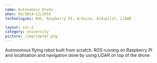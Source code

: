 ```yaml
---
name: Autonomous Drone
when: 09/2014–12/2014
technologies: ROS, Raspberry PI, Arduino, Ardupilot, LiDAR

layout: col-2
category: university
picture: /img/copter.png
---
```


Autonomous flying robot built from scratch. ROS running on Raspberry PI and localisation and navigation done by using LiDAR on top of the drone